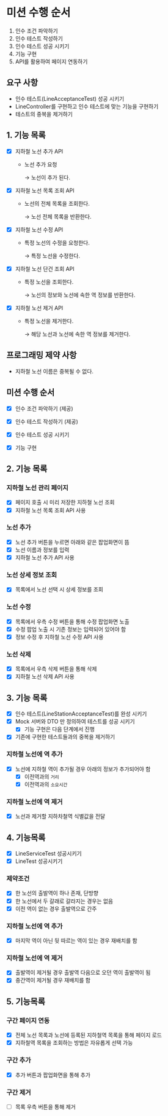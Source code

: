 # 미션 수행 순서

1. 인수 조건 파악하기
2. 인수 테스트 작성하기
3. 인수 테스트 성공 시키기
4. 기능 구현
5. API를 활용하여 페이지 연동하기

## 요구 사항

- 인수 테스트(LineAcceptanceTest) 성공 시키기
- LineController를 구현하고 인수 테스트에 맞는 기능을 구현하기
- 테스트의 중복을 제거하기

## 1. 기능 목록

- [x] 지하철 노선 추가 API

  - 노선 추가 요청 

    → 노선이 추가 된다.

- [x] 지하철 노선 목록 조회 API

  - 노선의 전체 목록을 조회한다.

    → 노선 전체 목록을 반환한다.

- [x] 지하철 노선 수정 API

  - 특정 노선의 수정을 요청한다.

    → 특정 노선을 수정한다.

- [x] 지하철 노선 단건 조회 API

  - 특정 노선을 조회한다.

    → 노선의 정보와 노선에 속한 역 정보를 반환한다.

- [x] 지하철 노선 제거 API

  - 특정 노선을 제거한다.

    → 해당 노선과 노선에 속한 역 정보를 제거한다.

## 프로그래밍 제약 사항

- 지하철 노선 이름은 중복될 수 없다.

## 미션 수행 순서

- [x] 인수 조건 파악하기 (제공)

- [x] 인수 테스트 작성하기 (제공)

- [x] 인수 테스트 성공 시키기

- [x] 기능 구현

## 2. 기능 목록

### 지하철 노선 관리 페이지

- [x] 페이지 호출 시 미리 저장한 지하철 노선 조회
- [x] 지하철 노선 목록 조회 API 사용

### 노선 추가

- [x] 노선 추가 버튼을 누르면 아래와 같은 팝업화면이 뜸
- [x] 노선 이름과 정보를 입력
- [x] 지하철 노선 추가 API 사용

### 노선 상세 정보 조회

- [x] 목록에서 노선 선택 시 상세 정보를 조회

### 노선 수정

- [x] 목록에서 우측 수정 버튼을 통해 수정 팝업화면 노출
- [x] 수정 팝업 노출 시 기존 정보는 입력되어 있어야 함
- [x] 정보 수정 후 지하철 노선 수정 API 사용

### 노선 삭제

- [x] 목록에서 우측 삭제 버튼을 통해 삭제
- [x] 지하철 노선 삭제 API 사용

## 3. 기능 목록

- [x] 인수 테스트(LineStationAcceptanceTest)를 완성 시키기
- [x] Mock 서버와 DTO 만 정의하여 테스트를 성공 시키기
  - [x] 기능 구현은 다음 단계에서 진행
- [x] 기존에 구현한 테스트들과의 중복을 제거하기

### 지하철 노선에 역 추가

- [x] 노선에 지하철 역이 추가될 경우 아래의 정보가 추가되어야 함
  - [x] 이전역과의 `거리`
  - [x] 이전역과의 `소요시간`

### 지하철 노선에 역 제거

- [x] 노선과 제거할 지하차철역 식별값을 전달

## 4. 기능목록

 - [x] LineServiceTest 성공시키기
 - [x] LineTest 성공시키기

### 제약조건
 - [x] 한 노선의 출발역이 하나 존재, 단방향
 - [x] 한 노선에서 두 갈래로 갈라지는 경우는 없음
 - [x] 이전 역이 없는 경우 출발역으로 간주
 
### 지하철 노선에 역 추가
 - [x] 마지막 역이 아닌 뒷 따르는 역이 있는 경우 재배치를 함
 
### 지하철 노선에 역 제거
 - [x] 출발역이 제거될 경우 출발역 다음으로 오던 역이 출발역이 됨
 - [x] 중간역이 제거될 경우 재배치를 함
 
## 5. 기능목록
 
### 구간 페이지 연동
 - [x] 전체 노선 목록과 노선에 등록된 지하철역 목록을 통해 페이지 로드
 - [x] 지하철역 목록을 조회하는 방법은 자유롭게 선택 가능
 
### 구간 추가
 - [x] 추가 버튼과 팝업화면을 통해 추가
 
### 구간 제거
 - [ ] 목록 우측 버튼을 통해 제거